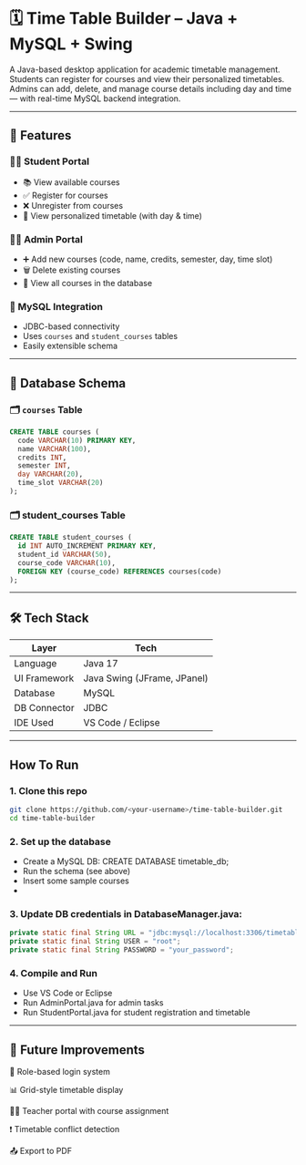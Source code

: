 # 🗓️ Time Table Builder – Java + MySQL + Swing

A Java-based desktop application for academic timetable management. Students can register for courses and view their personalized timetables. 
Admins can add, delete, and manage course details including day and time — with real-time MySQL backend integration.

---

## 🚀 Features

### 👨‍🎓 Student Portal
- 📚 View available courses
- ✅ Register for courses
- ❌ Unregister from courses
- 📅 View personalized timetable (with day & time)

### 🧑‍💼 Admin Portal
- ➕ Add new courses (code, name, credits, semester, day, time slot)
- 🗑️ Delete existing courses
- 📖 View all courses in the database

### 💾 MySQL Integration
- JDBC-based connectivity
- Uses `courses` and `student_courses` tables
- Easily extensible schema

---

## 🧱 Database Schema

### 🗂️ `courses` Table

```sql
CREATE TABLE courses (
  code VARCHAR(10) PRIMARY KEY,
  name VARCHAR(100),
  credits INT,
  semester INT,
  day VARCHAR(20),
  time_slot VARCHAR(20)
);
```
### 🗂️ student_courses Table
```sql
CREATE TABLE student_courses (
  id INT AUTO_INCREMENT PRIMARY KEY,
  student_id VARCHAR(50),
  course_code VARCHAR(10),
  FOREIGN KEY (course_code) REFERENCES courses(code)
);
```
---

## 🛠️ Tech Stack

| Layer         | Tech                          |
|---------------|-------------------------------|
| Language       | Java 17                       |
| UI Framework   | Java Swing (JFrame, JPanel)   |
| Database       | MySQL                         |
| DB Connector   | JDBC                          |
| IDE Used       | VS Code / Eclipse             |


---

## How To Run
### 1. Clone this repo
```bash
git clone https://github.com/<your-username>/time-table-builder.git
cd time-table-builder
```
### 2. Set up the database
- Create a MySQL DB: CREATE DATABASE timetable_db;
- Run the schema (see above)
- Insert some sample courses
- 
### 3. Update DB credentials in DatabaseManager.java:
```java
private static final String URL = "jdbc:mysql://localhost:3306/timetable_db";
private static final String USER = "root";
private static final String PASSWORD = "your_password";
```
### 4. Compile and Run
- Use VS Code or Eclipse
- Run AdminPortal.java for admin tasks
- Run StudentPortal.java for student registration and timetable

---

## 📌 Future Improvements

🔐 Role-based login system

📊 Grid-style timetable display

🧑‍🏫 Teacher portal with course assignment

❗ Timetable conflict detection

📤 Export to PDF
